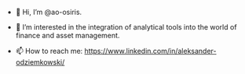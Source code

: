 - 👋 Hi, I’m @ao-osiris.

- 👀 I’m interested in the integration of analytical tools into the world of finance and asset management.

- 📫 How to reach me: https://www.linkedin.com/in/aleksander-odziemkowski/


